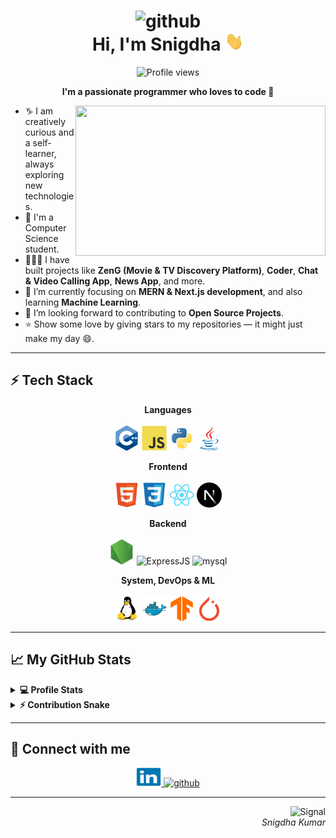 <!-- Header -->
<h1 align="center">
  <img src="https://cdn.simpleicons.org/github/ffffff" alt="github" width="100">

  <br>
  Hi, I'm Snigdha <img src="https://raw.githubusercontent.com/ABSphreak/ABSphreak/master/gifs/Hi.gif" width="30px" height="30px">
</h1>

<!-- Counter -->
<p align="center">
  <img alt="Profile views" src="https://komarev.com/ghpvc/?username=snigdhaydv27&style=flat-square&color=blue">
</p>

<p align="center">
  <b>I'm a passionate programmer who loves to code 🚀</b>
</p>

<img align='right' src="https://media.giphy.com/media/qgQUggAC3Pfv687qPC/giphy.gif" width="400" height="240">

- ♑ I am creatively curious and a self-learner, always exploring new technologies.  
- 📓 I'm a Computer Science student.  
- 👨🏻‍💻 I have built projects like **ZenG (Movie & TV Discovery Platform)**, **Coder**, **Chat & Video Calling App**, **News App**, and more.  
- 🌱 I’m currently focusing on **MERN & Next.js development**, and also learning **Machine Learning**.  
- 💬 I’m looking forward to contributing to **Open Source Projects**.  
- ⭐ Show some love by giving stars to my repositories — it might just make my day 😄.  

---

<h2>⚡ Tech Stack</h2>

<p align="center">
  <b>Languages</b><br><br>
  <img src="https://raw.githubusercontent.com/devicons/devicon/master/icons/cplusplus/cplusplus-original.svg" alt="C++" height="40"/>
  <img src="https://raw.githubusercontent.com/devicons/devicon/master/icons/javascript/javascript-original.svg" alt="JavaScript" height="40"/>
  <img src="https://raw.githubusercontent.com/devicons/devicon/master/icons/python/python-original.svg" alt="Python" height="40"/>
  <img src="https://raw.githubusercontent.com/devicons/devicon/master/icons/java/java-original.svg" alt="Java" height="40"/>
</p>

<p align="center">
  <b>Frontend</b><br><br>
  <img src="https://raw.githubusercontent.com/devicons/devicon/master/icons/html5/html5-original.svg" alt="HTML" height="40"/>
  <img src="https://raw.githubusercontent.com/devicons/devicon/master/icons/css3/css3-original.svg" alt="CSS" height="40"/>
  <img src="https://raw.githubusercontent.com/devicons/devicon/master/icons/react/react-original.svg" alt="React" height="40"/>
  <img src="https://raw.githubusercontent.com/devicons/devicon/master/icons/nextjs/nextjs-original.svg" alt="Next.js" height="40"/>
</p>

<p align="center">
  <b>Backend</b><br><br>
  <img src="https://raw.githubusercontent.com/devicons/devicon/master/icons/nodejs/nodejs-original.svg" alt="NodeJS" height="40"/>
  <img src="https://cdn.simpleicons.org/express/ffffff" alt="ExpressJS" height="40"/>
  <img src="https://cdn.simpleicons.org/mysql/ffffff" alt="mysql" height="40"/>
</p>

<p align="center">
  <b>System, DevOps & ML</b><br><br>
  <img src="https://raw.githubusercontent.com/devicons/devicon/master/icons/linux/linux-original.svg" alt="Linux" height="40"/>
  <img src="https://raw.githubusercontent.com/devicons/devicon/master/icons/docker/docker-original.svg" alt="Docker" height="40"/>
  <img src="https://raw.githubusercontent.com/devicons/devicon/master/icons/tensorflow/tensorflow-original.svg" alt="TensorFlow" height="40"/>
  <img src="https://raw.githubusercontent.com/devicons/devicon/master/icons/pytorch/pytorch-original.svg" alt="PyTorch" height="40"/>
</p>

---

<h2>📈 My GitHub Stats</h2>
<details> 
  <summary><b>💻 Profile Stats</b></summary>
  <br>
  <p align="center">
    <img alt="Most used languages" src="https://github-readme-stats.vercel.app/api/top-langs/?username=snigdhaydv27&layout=compact&theme=dark" height="192px"/>
    <br>
    <img src="https://github-readme-stats.vercel.app/api?username=snigdhaydv27&show_icons=true&icon_color=ffffff&theme=dark" alt="Snigdha's Github Stats" height="192px"/>
  </p>
</details>

<details>
  <summary><b>⚡ Contribution Snake</b></summary>
  <br>
  <p align="center">
  <img alt="oHTGo's GitHub Contribution" src="https://github.com/oHTGo/oHTGo/blob/snake/snake.svg"/>
  </p>
</details>

---

<h2>🤝 Connect with me</h2>
<p align="center">
  <a href="[https://linkedin.com/in/snigdha-kumar](https://www.linkedin.com/in/snigdha-kumar-90445b298/)" target="_blank">
    <img src="https://raw.githubusercontent.com/devicons/devicon/master/icons/linkedin/linkedin-original.svg" alt="LinkedIn" height="30" width="40"/>
  </a>
  <a href="https://github.com/snigdhaydv27" target="_blank">
    <img src="https://cdn.simpleicons.org/github/ffffff" alt="github" height="30" width="40">
  </a>
</p>

---

<p align="right">
  <img alt="Signal" height="25px" src="https://media.giphy.com/media/hlRzt8TxCNVcEZBt9w/giphy.gif">
  <br>
  <em>Snigdha Kumar</em>
</p>
